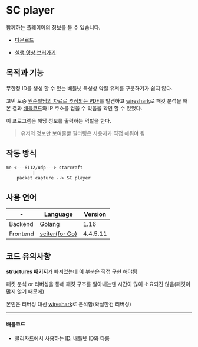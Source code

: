 # SC player

함께하는 플레이어의 정보를 볼 수 있습니다.

- [다운로드](https://github.com/bsangmin/sc-player/releases/latest)

- [실행 영상 보러가기][2]

## 목적과 기능

무한정 ID를 생성 할 수 있는 배틀넷 특성상 악질 유저를 구분하기가 쉽지 않다.

고민 도중 [원순철님의 자료로 추정되는 PDF][1]를 발견하고 [wireshark]로 패킷 분석을 해본 결과 [배틀코드](#배틀코드)와 IP 주소를 얻을 수 있음을 확인 할 수 있었다.

이 프로그램은 해당 정보를 출력하는 역할을 한다.

> 유저의 정보만 보여줄뿐 필터링은 사용자가 직접 해줘야 됨

## 작동 방식

```
me <---6112/udp---> starcraft
          |
    packet capture --> SC player
```

## 사용 언어

| -        | Language                              | Version  |
| -------- | ------------------------------------- | -------- |
| Backend  | [Golang](https://golang.org/)         | 1.16     |
| Frontend | [sciter(for Go)](https://sciter.com/) | 4.4.5.11 |

## 코드 유의사항

**structures 패키지**가 빠져있는데 이 부분은 직접 구현 해야됨

패킷 분석 or 리버싱을 통해 패킷 구조를 알아내는덴 시간이 많이 소요되진 않음(패킷이 많지 않기 때문에)

본인은 리버싱 대신 [wireshark]로 분석함(확실한건 리버싱)

---

#### 배틀코드

- 블리자드에서 사용하는 ID. 배틀넷 ID와 다름

[1]: http://rosaec.snu.ac.kr/meet/file/20120728c.pdf
[2]: https://youtu.be/1UZxAXiRgRM
[wireshark]: https://www.wireshark.org/
